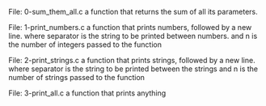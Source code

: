 File: 0-sum_them_all.c a function that returns the sum of all its parameters.

File: 1-print_numbers.c a function that prints numbers, followed by a new line. where separator is the string to be printed between numbers. and n is the number of integers passed to the function

File: 2-print_strings.c a function that prints strings, followed by a new line. where separator is the string to be printed between the strings and n is the number of strings passed to the function

File: 3-print_all.c a function that prints anything
